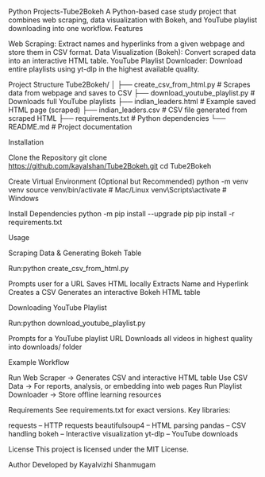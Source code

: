 Python Projects-Tube2Bokeh
A Python-based case study project that combines web scraping, data visualization with Bokeh, and YouTube playlist downloading into one workflow.
Features

Web Scraping: Extract names and hyperlinks from a given webpage and store them in CSV format.
Data Visualization (Bokeh): Convert scraped data into an interactive HTML table.
YouTube Playlist Downloader: Download entire playlists using yt-dlp in the highest available quality.

Project Structure
Tube2Bokeh/
│
├── create_csv_from_html.py       # Scrapes data from webpage and saves to CSV
├── download_youtube_playlist.py  # Downloads full YouTube playlists
├── indian_leaders.html           # Example saved HTML page (scraped)
├── indian_leaders.csv            # CSV file generated from scraped HTML
├── requirements.txt              # Python dependencies
└── README.md                     # Project documentation

Installation

Clone the Repository
git clone https://github.com/kayalshan/Tube2Bokeh.git
cd Tube2Bokeh


Create Virtual Environment (Optional but Recommended)
python -m venv venv
source venv/bin/activate  # Mac/Linux
venv\Scripts\activate     # Windows


Install Dependencies
python -m pip install --upgrade pip
pip install -r requirements.txt



Usage

Scraping Data & Generating Bokeh Table

Run:python create_csv_from_html.py


Prompts user for a URL
Saves HTML locally
Extracts Name and Hyperlink
Creates a CSV
Generates an interactive Bokeh HTML table


Downloading YouTube Playlist

Run:python download_youtube_playlist.py


Prompts for a YouTube playlist URL
Downloads all videos in highest quality into downloads/ folder



Example Workflow

Run Web Scraper → Generates CSV and interactive HTML table
Use CSV Data → For reports, analysis, or embedding into web pages
Run Playlist Downloader → Store offline learning resources

Requirements
See requirements.txt for exact versions. Key libraries:

requests – HTTP requests
beautifulsoup4 – HTML parsing
pandas – CSV handling
bokeh – Interactive visualization
yt-dlp – YouTube downloads

License
This project is licensed under the MIT License.

Author
Developed by Kayalvizhi Shanmugam
